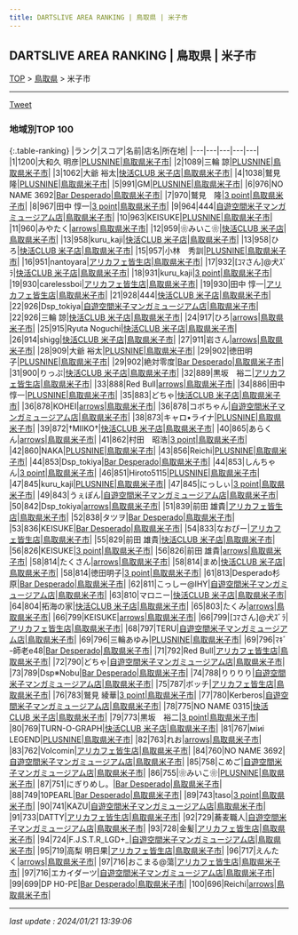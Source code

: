 ```yaml
---
title: DARTSLIVE AREA RANKING | 鳥取県 | 米子市
---
```

## DARTSLIVE AREA RANKING | 鳥取県 | 米子市

[TOP](/darts/rank/) > [鳥取県](/darts/rank/鳥取県/) > 米子市

___

<a href="https://twitter.com/share?ref_src=twsrc%5Etfw" data-text="DARTSLIVE AREA RANKING | 鳥取県米子市" class="twitter-share-button" data-via="DARTSLIVE" data-hashtags="DARTSLIVE" data-related="DARTSLIVE" data-show-count="false">Tweet</a>

### 地域別TOP 100

{:.table-ranking}
|ランク|スコア|名前|店名|所在地|
|---|---|---|---|---|
|1|1200|大和久 明彦|<a href="https://search.dartslive.com/jp/shop/2d557cd050bc83a725d56fb0e5c39bac">PLUSNINE</a>|<a href="/darts/rank/鳥取県/米子市">鳥取県米子市</a>|
|2|1089|三輪 諒|<a href="https://search.dartslive.com/jp/shop/2d557cd050bc83a725d56fb0e5c39bac">PLUSNINE</a>|<a href="/darts/rank/鳥取県/米子市">鳥取県米子市</a>|
|3|1062|大爺 裕太|<a href="https://search.dartslive.com/jp/shop/e045847a519d514db21333aee1bd51e4">快活CLUB 米子店</a>|<a href="/darts/rank/鳥取県/米子市">鳥取県米子市</a>|
|4|1038|鷲見　隆|<a href="https://search.dartslive.com/jp/shop/2d557cd050bc83a725d56fb0e5c39bac">PLUSNINE</a>|<a href="/darts/rank/鳥取県/米子市">鳥取県米子市</a>|
|5|991|GM|<a href="https://search.dartslive.com/jp/shop/2d557cd050bc83a725d56fb0e5c39bac">PLUSNINE</a>|<a href="/darts/rank/鳥取県/米子市">鳥取県米子市</a>|
|6|976|NO NAME 3692|<a href="https://search.dartslive.com/jp/shop/65b58013751a55f725d56fb0e5c39bac">Bar Desperado</a>|<a href="/darts/rank/鳥取県/米子市">鳥取県米子市</a>|
|7|970|鷲見　隆|<a href="https://search.dartslive.com/jp/shop/a7c27fdbd49ec58928032249b44395af">3 point</a>|<a href="/darts/rank/鳥取県/米子市">鳥取県米子市</a>|
|8|967|田中 惇一|<a href="https://search.dartslive.com/jp/shop/a7c27fdbd49ec58928032249b44395af">3 point</a>|<a href="/darts/rank/鳥取県/米子市">鳥取県米子市</a>|
|9|964|444|<a href="https://search.dartslive.com/jp/shop/35c703dced323b7b774c926eb736cb5a">自遊空間米子マンガミュージアム店</a>|<a href="/darts/rank/鳥取県/米子市">鳥取県米子市</a>|
|10|963|KEISUKE|<a href="https://search.dartslive.com/jp/shop/2d557cd050bc83a725d56fb0e5c39bac">PLUSNINE</a>|<a href="/darts/rank/鳥取県/米子市">鳥取県米子市</a>|
|11|960|みやたく|<a href="https://search.dartslive.com/jp/shop/9ef7cd69604a5fb158d385ea46352d8f">arrows</a>|<a href="/darts/rank/鳥取県/米子市">鳥取県米子市</a>|
|12|959|❀みいこ❀|<a href="https://search.dartslive.com/jp/shop/e045847a519d514db21333aee1bd51e4">快活CLUB 米子店</a>|<a href="/darts/rank/鳥取県/米子市">鳥取県米子市</a>|
|13|958|kuru_kaji|<a href="https://search.dartslive.com/jp/shop/e045847a519d514db21333aee1bd51e4">快活CLUB 米子店</a>|<a href="/darts/rank/鳥取県/米子市">鳥取県米子市</a>|
|13|958|ひろ|<a href="https://search.dartslive.com/jp/shop/e045847a519d514db21333aee1bd51e4">快活CLUB 米子店</a>|<a href="/darts/rank/鳥取県/米子市">鳥取県米子市</a>|
|15|957|小林　秀訓|<a href="https://search.dartslive.com/jp/shop/2d557cd050bc83a725d56fb0e5c39bac">PLUSNINE</a>|<a href="/darts/rank/鳥取県/米子市">鳥取県米子市</a>|
|16|951|nantoyara|<a href="https://search.dartslive.com/jp/shop/b7f710f801ca0d990d9b047a20a7ba1e">アリカフェ皆生店</a>|<a href="/darts/rank/鳥取県/米子市">鳥取県米子市</a>|
|17|932|[ｺﾏさん]@犬ｽﾞﾗ|<a href="https://search.dartslive.com/jp/shop/e045847a519d514db21333aee1bd51e4">快活CLUB 米子店</a>|<a href="/darts/rank/鳥取県/米子市">鳥取県米子市</a>|
|18|931|kuru_kaji|<a href="https://search.dartslive.com/jp/shop/a7c27fdbd49ec58928032249b44395af">3 point</a>|<a href="/darts/rank/鳥取県/米子市">鳥取県米子市</a>|
|19|930|carelessboi|<a href="https://search.dartslive.com/jp/shop/b7f710f801ca0d990d9b047a20a7ba1e">アリカフェ皆生店</a>|<a href="/darts/rank/鳥取県/米子市">鳥取県米子市</a>|
|19|930|田中 惇一|<a href="https://search.dartslive.com/jp/shop/b7f710f801ca0d990d9b047a20a7ba1e">アリカフェ皆生店</a>|<a href="/darts/rank/鳥取県/米子市">鳥取県米子市</a>|
|21|928|444|<a href="https://search.dartslive.com/jp/shop/e045847a519d514db21333aee1bd51e4">快活CLUB 米子店</a>|<a href="/darts/rank/鳥取県/米子市">鳥取県米子市</a>|
|22|926|Dsp_tokiya|<a href="https://search.dartslive.com/jp/shop/35c703dced323b7b774c926eb736cb5a">自遊空間米子マンガミュージアム店</a>|<a href="/darts/rank/鳥取県/米子市">鳥取県米子市</a>|
|22|926|三輪 諒|<a href="https://search.dartslive.com/jp/shop/e045847a519d514db21333aee1bd51e4">快活CLUB 米子店</a>|<a href="/darts/rank/鳥取県/米子市">鳥取県米子市</a>|
|24|917|ひろ|<a href="https://search.dartslive.com/jp/shop/9ef7cd69604a5fb158d385ea46352d8f">arrows</a>|<a href="/darts/rank/鳥取県/米子市">鳥取県米子市</a>|
|25|915|Ryuta Noguchi|<a href="https://search.dartslive.com/jp/shop/e045847a519d514db21333aee1bd51e4">快活CLUB 米子店</a>|<a href="/darts/rank/鳥取県/米子市">鳥取県米子市</a>|
|26|914|shigg|<a href="https://search.dartslive.com/jp/shop/e045847a519d514db21333aee1bd51e4">快活CLUB 米子店</a>|<a href="/darts/rank/鳥取県/米子市">鳥取県米子市</a>|
|27|911|岩さん|<a href="https://search.dartslive.com/jp/shop/9ef7cd69604a5fb158d385ea46352d8f">arrows</a>|<a href="/darts/rank/鳥取県/米子市">鳥取県米子市</a>|
|28|909|大爺 裕太|<a href="https://search.dartslive.com/jp/shop/2d557cd050bc83a725d56fb0e5c39bac">PLUSNINE</a>|<a href="/darts/rank/鳥取県/米子市">鳥取県米子市</a>|
|29|902|徳田明子|<a href="https://search.dartslive.com/jp/shop/2d557cd050bc83a725d56fb0e5c39bac">PLUSNINE</a>|<a href="/darts/rank/鳥取県/米子市">鳥取県米子市</a>|
|29|902|絶対零度|<a href="https://search.dartslive.com/jp/shop/65b58013751a55f725d56fb0e5c39bac">Bar Desperado</a>|<a href="/darts/rank/鳥取県/米子市">鳥取県米子市</a>|
|31|900|りっぷ|<a href="https://search.dartslive.com/jp/shop/e045847a519d514db21333aee1bd51e4">快活CLUB 米子店</a>|<a href="/darts/rank/鳥取県/米子市">鳥取県米子市</a>|
|32|889|黒坂　裕二|<a href="https://search.dartslive.com/jp/shop/b7f710f801ca0d990d9b047a20a7ba1e">アリカフェ皆生店</a>|<a href="/darts/rank/鳥取県/米子市">鳥取県米子市</a>|
|33|888|Red Bull|<a href="https://search.dartslive.com/jp/shop/9ef7cd69604a5fb158d385ea46352d8f">arrows</a>|<a href="/darts/rank/鳥取県/米子市">鳥取県米子市</a>|
|34|886|田中 惇一|<a href="https://search.dartslive.com/jp/shop/2d557cd050bc83a725d56fb0e5c39bac">PLUSNINE</a>|<a href="/darts/rank/鳥取県/米子市">鳥取県米子市</a>|
|35|883|どちゃ|<a href="https://search.dartslive.com/jp/shop/e045847a519d514db21333aee1bd51e4">快活CLUB 米子店</a>|<a href="/darts/rank/鳥取県/米子市">鳥取県米子市</a>|
|36|878|KOHEI|<a href="https://search.dartslive.com/jp/shop/9ef7cd69604a5fb158d385ea46352d8f">arrows</a>|<a href="/darts/rank/鳥取県/米子市">鳥取県米子市</a>|
|36|878|コボちゃん|<a href="https://search.dartslive.com/jp/shop/35c703dced323b7b774c926eb736cb5a">自遊空間米子マンガミュージアム店</a>|<a href="/darts/rank/鳥取県/米子市">鳥取県米子市</a>|
|38|873|キャロ•ライナ|<a href="https://search.dartslive.com/jp/shop/2d557cd050bc83a725d56fb0e5c39bac">PLUSNINE</a>|<a href="/darts/rank/鳥取県/米子市">鳥取県米子市</a>|
|39|872|†MIIKO†|<a href="https://search.dartslive.com/jp/shop/e045847a519d514db21333aee1bd51e4">快活CLUB 米子店</a>|<a href="/darts/rank/鳥取県/米子市">鳥取県米子市</a>|
|40|865|あらくん|<a href="https://search.dartslive.com/jp/shop/9ef7cd69604a5fb158d385ea46352d8f">arrows</a>|<a href="/darts/rank/鳥取県/米子市">鳥取県米子市</a>|
|41|862|村田　昭浩|<a href="https://search.dartslive.com/jp/shop/a7c27fdbd49ec58928032249b44395af">3 point</a>|<a href="/darts/rank/鳥取県/米子市">鳥取県米子市</a>|
|42|860|NAKA|<a href="https://search.dartslive.com/jp/shop/2d557cd050bc83a725d56fb0e5c39bac">PLUSNINE</a>|<a href="/darts/rank/鳥取県/米子市">鳥取県米子市</a>|
|43|856|Reichi|<a href="https://search.dartslive.com/jp/shop/2d557cd050bc83a725d56fb0e5c39bac">PLUSNINE</a>|<a href="/darts/rank/鳥取県/米子市">鳥取県米子市</a>|
|44|853|Dsp_tokiya|<a href="https://search.dartslive.com/jp/shop/65b58013751a55f725d56fb0e5c39bac">Bar Desperado</a>|<a href="/darts/rank/鳥取県/米子市">鳥取県米子市</a>|
|44|853|しんちゃん|<a href="https://search.dartslive.com/jp/shop/a7c27fdbd49ec58928032249b44395af">3 point</a>|<a href="/darts/rank/鳥取県/米子市">鳥取県米子市</a>|
|46|851|Hiroto5115|<a href="https://search.dartslive.com/jp/shop/2d557cd050bc83a725d56fb0e5c39bac">PLUSNINE</a>|<a href="/darts/rank/鳥取県/米子市">鳥取県米子市</a>|
|47|845|kuru_kaji|<a href="https://search.dartslive.com/jp/shop/2d557cd050bc83a725d56fb0e5c39bac">PLUSNINE</a>|<a href="/darts/rank/鳥取県/米子市">鳥取県米子市</a>|
|47|845|にっしぃ|<a href="https://search.dartslive.com/jp/shop/a7c27fdbd49ec58928032249b44395af">3 point</a>|<a href="/darts/rank/鳥取県/米子市">鳥取県米子市</a>|
|49|843|うぇぽん|<a href="https://search.dartslive.com/jp/shop/35c703dced323b7b774c926eb736cb5a">自遊空間米子マンガミュージアム店</a>|<a href="/darts/rank/鳥取県/米子市">鳥取県米子市</a>|
|50|842|Dsp_tokiya|<a href="https://search.dartslive.com/jp/shop/9ef7cd69604a5fb158d385ea46352d8f">arrows</a>|<a href="/darts/rank/鳥取県/米子市">鳥取県米子市</a>|
|51|839|前田 雄貴|<a href="https://search.dartslive.com/jp/shop/b7f710f801ca0d990d9b047a20a7ba1e">アリカフェ皆生店</a>|<a href="/darts/rank/鳥取県/米子市">鳥取県米子市</a>|
|52|838|タツヲ|<a href="https://search.dartslive.com/jp/shop/65b58013751a55f725d56fb0e5c39bac">Bar Desperado</a>|<a href="/darts/rank/鳥取県/米子市">鳥取県米子市</a>|
|53|836|KEISUKE|<a href="https://search.dartslive.com/jp/shop/65b58013751a55f725d56fb0e5c39bac">Bar Desperado</a>|<a href="/darts/rank/鳥取県/米子市">鳥取県米子市</a>|
|54|833|なおぴー|<a href="https://search.dartslive.com/jp/shop/b7f710f801ca0d990d9b047a20a7ba1e">アリカフェ皆生店</a>|<a href="/darts/rank/鳥取県/米子市">鳥取県米子市</a>|
|55|829|前田 雄貴|<a href="https://search.dartslive.com/jp/shop/e045847a519d514db21333aee1bd51e4">快活CLUB 米子店</a>|<a href="/darts/rank/鳥取県/米子市">鳥取県米子市</a>|
|56|826|KEISUKE|<a href="https://search.dartslive.com/jp/shop/a7c27fdbd49ec58928032249b44395af">3 point</a>|<a href="/darts/rank/鳥取県/米子市">鳥取県米子市</a>|
|56|826|前田 雄貴|<a href="https://search.dartslive.com/jp/shop/9ef7cd69604a5fb158d385ea46352d8f">arrows</a>|<a href="/darts/rank/鳥取県/米子市">鳥取県米子市</a>|
|58|814|たくさん|<a href="https://search.dartslive.com/jp/shop/9ef7cd69604a5fb158d385ea46352d8f">arrows</a>|<a href="/darts/rank/鳥取県/米子市">鳥取県米子市</a>|
|58|814|まめ|<a href="https://search.dartslive.com/jp/shop/e045847a519d514db21333aee1bd51e4">快活CLUB 米子店</a>|<a href="/darts/rank/鳥取県/米子市">鳥取県米子市</a>|
|58|814|徳田明子|<a href="https://search.dartslive.com/jp/shop/a7c27fdbd49ec58928032249b44395af">3 point</a>|<a href="/darts/rank/鳥取県/米子市">鳥取県米子市</a>|
|61|813|Desperado杉原|<a href="https://search.dartslive.com/jp/shop/65b58013751a55f725d56fb0e5c39bac">Bar Desperado</a>|<a href="/darts/rank/鳥取県/米子市">鳥取県米子市</a>|
|62|811|こっしー@IHY|<a href="https://search.dartslive.com/jp/shop/35c703dced323b7b774c926eb736cb5a">自遊空間米子マンガミュージアム店</a>|<a href="/darts/rank/鳥取県/米子市">鳥取県米子市</a>|
|63|810|マロニー|<a href="https://search.dartslive.com/jp/shop/e045847a519d514db21333aee1bd51e4">快活CLUB 米子店</a>|<a href="/darts/rank/鳥取県/米子市">鳥取県米子市</a>|
|64|804|拓海の家|<a href="https://search.dartslive.com/jp/shop/e045847a519d514db21333aee1bd51e4">快活CLUB 米子店</a>|<a href="/darts/rank/鳥取県/米子市">鳥取県米子市</a>|
|65|803|たくみ|<a href="https://search.dartslive.com/jp/shop/9ef7cd69604a5fb158d385ea46352d8f">arrows</a>|<a href="/darts/rank/鳥取県/米子市">鳥取県米子市</a>|
|66|799|KEISUKE|<a href="https://search.dartslive.com/jp/shop/9ef7cd69604a5fb158d385ea46352d8f">arrows</a>|<a href="/darts/rank/鳥取県/米子市">鳥取県米子市</a>|
|66|799|[ｺﾏさん]@犬ｽﾞﾗ|<a href="https://search.dartslive.com/jp/shop/b7f710f801ca0d990d9b047a20a7ba1e">アリカフェ皆生店</a>|<a href="/darts/rank/鳥取県/米子市">鳥取県米子市</a>|
|68|797|TERU|<a href="https://search.dartslive.com/jp/shop/35c703dced323b7b774c926eb736cb5a">自遊空間米子マンガミュージアム店</a>|<a href="/darts/rank/鳥取県/米子市">鳥取県米子市</a>|
|69|796|三輪あゆみ|<a href="https://search.dartslive.com/jp/shop/2d557cd050bc83a725d56fb0e5c39bac">PLUSNINE</a>|<a href="/darts/rank/鳥取県/米子市">鳥取県米子市</a>|
|69|796|ﾏｷﾞｰ師老e48|<a href="https://search.dartslive.com/jp/shop/65b58013751a55f725d56fb0e5c39bac">Bar Desperado</a>|<a href="/darts/rank/鳥取県/米子市">鳥取県米子市</a>|
|71|792|Red Bull|<a href="https://search.dartslive.com/jp/shop/b7f710f801ca0d990d9b047a20a7ba1e">アリカフェ皆生店</a>|<a href="/darts/rank/鳥取県/米子市">鳥取県米子市</a>|
|72|790|どちゃ|<a href="https://search.dartslive.com/jp/shop/35c703dced323b7b774c926eb736cb5a">自遊空間米子マンガミュージアム店</a>|<a href="/darts/rank/鳥取県/米子市">鳥取県米子市</a>|
|73|789|Dsp※Nobu|<a href="https://search.dartslive.com/jp/shop/65b58013751a55f725d56fb0e5c39bac">Bar Desperado</a>|<a href="/darts/rank/鳥取県/米子市">鳥取県米子市</a>|
|74|788|りりりり|<a href="https://search.dartslive.com/jp/shop/35c703dced323b7b774c926eb736cb5a">自遊空間米子マンガミュージアム店</a>|<a href="/darts/rank/鳥取県/米子市">鳥取県米子市</a>|
|75|787|ボッチ|<a href="https://search.dartslive.com/jp/shop/b7f710f801ca0d990d9b047a20a7ba1e">アリカフェ皆生店</a>|<a href="/darts/rank/鳥取県/米子市">鳥取県米子市</a>|
|76|783|鷲見 綾華|<a href="https://search.dartslive.com/jp/shop/a7c27fdbd49ec58928032249b44395af">3 point</a>|<a href="/darts/rank/鳥取県/米子市">鳥取県米子市</a>|
|77|780|Kerberos|<a href="https://search.dartslive.com/jp/shop/35c703dced323b7b774c926eb736cb5a">自遊空間米子マンガミュージアム店</a>|<a href="/darts/rank/鳥取県/米子市">鳥取県米子市</a>|
|78|775|NO NAME 0315|<a href="https://search.dartslive.com/jp/shop/e045847a519d514db21333aee1bd51e4">快活CLUB 米子店</a>|<a href="/darts/rank/鳥取県/米子市">鳥取県米子市</a>|
|79|773|黒坂　裕二|<a href="https://search.dartslive.com/jp/shop/a7c27fdbd49ec58928032249b44395af">3 point</a>|<a href="/darts/rank/鳥取県/米子市">鳥取県米子市</a>|
|80|769|TURN-O-GRAPH|<a href="https://search.dartslive.com/jp/shop/e045847a519d514db21333aee1bd51e4">快活CLUB 米子店</a>|<a href="/darts/rank/鳥取県/米子市">鳥取県米子市</a>|
|81|767|мiиi LEGEND|<a href="https://search.dartslive.com/jp/shop/2d557cd050bc83a725d56fb0e5c39bac">PLUSNINE</a>|<a href="/darts/rank/鳥取県/米子市">鳥取県米子市</a>|
|82|763|れお|<a href="https://search.dartslive.com/jp/shop/9ef7cd69604a5fb158d385ea46352d8f">arrows</a>|<a href="/darts/rank/鳥取県/米子市">鳥取県米子市</a>|
|83|762|Volcomin|<a href="https://search.dartslive.com/jp/shop/b7f710f801ca0d990d9b047a20a7ba1e">アリカフェ皆生店</a>|<a href="/darts/rank/鳥取県/米子市">鳥取県米子市</a>|
|84|760|NO NAME 3692|<a href="https://search.dartslive.com/jp/shop/35c703dced323b7b774c926eb736cb5a">自遊空間米子マンガミュージアム店</a>|<a href="/darts/rank/鳥取県/米子市">鳥取県米子市</a>|
|85|758|こめご|<a href="https://search.dartslive.com/jp/shop/35c703dced323b7b774c926eb736cb5a">自遊空間米子マンガミュージアム店</a>|<a href="/darts/rank/鳥取県/米子市">鳥取県米子市</a>|
|86|755|❀みいこ❀|<a href="https://search.dartslive.com/jp/shop/2d557cd050bc83a725d56fb0e5c39bac">PLUSNINE</a>|<a href="/darts/rank/鳥取県/米子市">鳥取県米子市</a>|
|87|751|にぎりめし。|<a href="https://search.dartslive.com/jp/shop/65b58013751a55f725d56fb0e5c39bac">Bar Desperado</a>|<a href="/darts/rank/鳥取県/米子市">鳥取県米子市</a>|
|88|749|10PEARL|<a href="https://search.dartslive.com/jp/shop/65b58013751a55f725d56fb0e5c39bac">Bar Desperado</a>|<a href="/darts/rank/鳥取県/米子市">鳥取県米子市</a>|
|89|743|taso|<a href="https://search.dartslive.com/jp/shop/a7c27fdbd49ec58928032249b44395af">3 point</a>|<a href="/darts/rank/鳥取県/米子市">鳥取県米子市</a>|
|90|741|KAZU|<a href="https://search.dartslive.com/jp/shop/35c703dced323b7b774c926eb736cb5a">自遊空間米子マンガミュージアム店</a>|<a href="/darts/rank/鳥取県/米子市">鳥取県米子市</a>|
|91|733|DATTY|<a href="https://search.dartslive.com/jp/shop/b7f710f801ca0d990d9b047a20a7ba1e">アリカフェ皆生店</a>|<a href="/darts/rank/鳥取県/米子市">鳥取県米子市</a>|
|92|729|蕎麦職人|<a href="https://search.dartslive.com/jp/shop/35c703dced323b7b774c926eb736cb5a">自遊空間米子マンガミュージアム店</a>|<a href="/darts/rank/鳥取県/米子市">鳥取県米子市</a>|
|93|728|金髪|<a href="https://search.dartslive.com/jp/shop/b7f710f801ca0d990d9b047a20a7ba1e">アリカフェ皆生店</a>|<a href="/darts/rank/鳥取県/米子市">鳥取県米子市</a>|
|94|724|F.J.S.T.R_LGD+_|<a href="https://search.dartslive.com/jp/shop/35c703dced323b7b774c926eb736cb5a">自遊空間米子マンガミュージアム店</a>|<a href="/darts/rank/鳥取県/米子市">鳥取県米子市</a>|
|95|719|高梨 明日果|<a href="https://search.dartslive.com/jp/shop/b7f710f801ca0d990d9b047a20a7ba1e">アリカフェ皆生店</a>|<a href="/darts/rank/鳥取県/米子市">鳥取県米子市</a>|
|96|717|えんたく|<a href="https://search.dartslive.com/jp/shop/9ef7cd69604a5fb158d385ea46352d8f">arrows</a>|<a href="/darts/rank/鳥取県/米子市">鳥取県米子市</a>|
|97|716|おこまる@蕩|<a href="https://search.dartslive.com/jp/shop/b7f710f801ca0d990d9b047a20a7ba1e">アリカフェ皆生店</a>|<a href="/darts/rank/鳥取県/米子市">鳥取県米子市</a>|
|97|716|エカイダーツ|<a href="https://search.dartslive.com/jp/shop/35c703dced323b7b774c926eb736cb5a">自遊空間米子マンガミュージアム店</a>|<a href="/darts/rank/鳥取県/米子市">鳥取県米子市</a>|
|99|699|DP H0-PE|<a href="https://search.dartslive.com/jp/shop/65b58013751a55f725d56fb0e5c39bac">Bar Desperado</a>|<a href="/darts/rank/鳥取県/米子市">鳥取県米子市</a>|
|100|696|Reichi|<a href="https://search.dartslive.com/jp/shop/9ef7cd69604a5fb158d385ea46352d8f">arrows</a>|<a href="/darts/rank/鳥取県/米子市">鳥取県米子市</a>|



___

_last update : 2024/01/21 13:39:06_


<script src="https://cdnjs.cloudflare.com/ajax/libs/jquery/3.6.1/jquery.min.js" integrity="sha512-aVKKRRi/Q/YV+4mjoKBsE4x3H+BkegoM/em46NNlCqNTmUYADjBbeNefNxYV7giUp0VxICtqdrbqU7iVaeZNXA==" crossorigin="anonymous" referrerpolicy="no-referrer"></script>
<script src="https://cdnjs.cloudflare.com/ajax/libs/jquery.tablesorter/2.31.3/js/jquery.tablesorter.min.js" integrity="sha512-qzgd5cYSZcosqpzpn7zF2ZId8f/8CHmFKZ8j7mU4OUXTNRd5g+ZHBPsgKEwoqxCtdQvExE5LprwwPAgoicguNg==" crossorigin="anonymous" referrerpolicy="no-referrer"></script>
<link rel="stylesheet" href="https://cdnjs.cloudflare.com/ajax/libs/jquery.tablesorter/2.31.3/css/theme.default.min.css" integrity="sha512-wghhOJkjQX0Lh3NSWvNKeZ0ZpNn+SPVXX1Qyc9OCaogADktxrBiBdKGDoqVUOyhStvMBmJQ8ZdMHiR3wuEq8+w==" crossorigin="anonymous" referrerpolicy="no-referrer" />
<script>
$(function() {
    $(".table-ranking").tablesorter({sortList:[[0, 0]]});
});
</script>

<script async src="https://platform.twitter.com/widgets.js" charset="utf-8"></script>